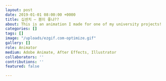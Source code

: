 ```yaml
---
layout: post
date: 2019-01-01 08:00:00 +0000
title: 십센치 — 봄이 좋냐??
about: This is an animation I made for one of my university projects!
categories: []
tags: []
image: "/uploads/ezgif.com-optimize.gif"
gallery: []
role: Animator
medium: Adobe Animate, After Effects, Illustrator
collaborators: ''
contributions: ''
featured: false

---
```

